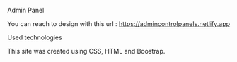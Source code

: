 Admin Panel

You can reach to design with this url : https://admincontrolpanels.netlify.app

Used technologies

This site was created using CSS, HTML and Boostrap.